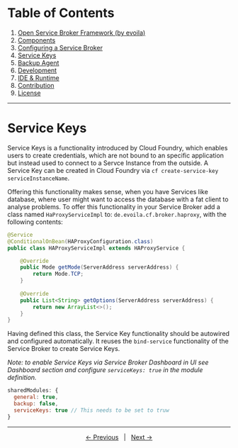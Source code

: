 # Table of Contents

1. [Open Service Broker Framework (by evoila)](../README.md)
2. [Components](components.md)
3. [Configuring a Service Broker](configure-service-broker.md)
4. [Service Keys](#service-keys)
5. [Backup Agent](backup-agent.md)
6. [Development](development.md)
7. [IDE & Runtime](ide-runtime.md)
8. [Contribution](contribution.md)
9. [License](license.md)
---

# Service Keys
Service Keys is a functionality introduced by Cloud Foundry, which enables users to create credentials, which are not bound to an specific application but instead used to connect to a Servce Instance from the outside. A Service Key can be created in Cloud Foundry via `cf create-service-key serviceInstanceName`. 

Offering this functionality makes sense, when you have Services like database, where user might want to access the database with a fat client to analyse problems. To offer this functionality in your Service Broker add a class named `HaProxyServiceImpl` to: `de.evoila.cf.broker.haproxy`, with the following contents:

```java
@Service
@ConditionalOnBean(HAProxyConfiguration.class)
public class HAProxyServiceImpl extends HAProxyService {

	@Override
	public Mode getMode(ServerAddress serverAddress) {
		return Mode.TCP;
	}
	
	@Override
	public List<String> getOptions(ServerAddress serverAddress) {
		return new ArrayList<>();
	}
}
```

Having defined this class, the Service Key functionality should be autowired and configured automatically. It reuses the `bind-service` functionality of the Service Broker to create Service Keys.

*Note: to enable Service Keys via Service Broker Dashboard in UI see Dashboard section and configure `serviceKeys: true` in the module definition.*

```js
sharedModules: {
  general: true,
  backup: false,
  serviceKeys: true // This needs to be set to truw
}
```

---

<p align="center">
    <span ><a href="configure-service-broker.md"><- Previous</a></span>
	    <span>&nbsp; | &nbsp;</span> 
    <span><a href="backup-agent.md">Next -></a></span>
</p>
